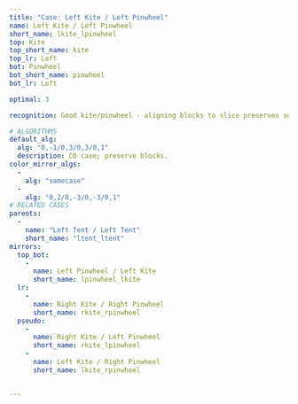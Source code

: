```yaml
---
title: "Case: Left Kite / Left Pinwheel"
name: Left Kite / Left Pinwheel
short_name: lkite_lpinwheel
top: Kite
top_short_name: kite
top_lr: Left
bot: Pinwheel
bot_short_name: pinwheel
bot_lr: Left

optimal: 3

recognition: Good kite/pinwheel - aligning blocks to slice preserves squareshape.

# ALGORITHMS
default_alg:
  alg: "0,-1/0,3/0,3/0,1"
  description: CO case; preserve blocks.
color_mirror_algs:
  -
    alg: "samecase"
  -
    alg: "0,2/0,-3/0,-3/0,1"
# RELATED CASES
parents:
  -
    name: "Left Tent / Left Tent"
    short_name: "ltent_ltent"
mirrors:
  top_bot:
    -
      name: Left Pinwheel / Left Kite
      short_name: lpinwheel_lkite
  lr:
    -
      name: Right Kite / Right Pinwheel
      short_name: rkite_rpinwheel
  pseudo:
    -
      name: Right Kite / Left Pinwheel
      short_name: rkite_lpinwheel
    -
      name: Left Kite / Right Pinwheel
      short_name: lkite_rpinwheel


---
```


